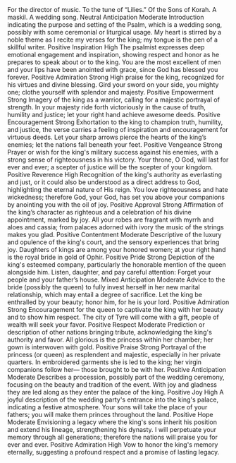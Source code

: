 <sentimentAnalysis>
    <psalm number="45">
        <verse number="0">
            <text>For the director of music. To the tune of “Lilies.” Of the Sons of Korah. A maskil. A wedding song.</text>
            <polarity>Neutral</polarity>
            <emotion>Anticipation</emotion>
            <intensity>Moderate</intensity>
            <context>Introduction indicating the purpose and setting of the Psalm, which is a wedding song, possibly with some ceremonial or liturgical usage.</context>
        </verse>
        <verse number="1">
            <text>My heart is stirred by a noble theme as I recite my verses for the king; my tongue is the pen of a skillful writer.</text>
            <polarity>Positive</polarity>
            <emotion>Inspiration</emotion>
            <intensity>High</intensity>
            <context>The psalmist expresses deep emotional engagement and inspiration, showing respect and honor as he prepares to speak about or to the king.</context>
        </verse>
        <verse number="2">
            <text>You are the most excellent of men and your lips have been anointed with grace, since God has blessed you forever.</text>
            <polarity>Positive</polarity>
            <emotion>Admiration</emotion>
            <intensity>Strong</intensity>
            <context>High praise for the king, recognized for his virtues and divine blessing.</context>
        </verse>
        <verse number="3">
            <text>Gird your sword on your side, you mighty one; clothe yourself with splendor and majesty.</text>
            <polarity>Positive</polarity>
            <emotion>Empowerment</emotion>
            <intensity>Strong</intensity>
            <context>Imagery of the king as a warrior, calling for a majestic portrayal of strength.</context>
        </verse>
        <verse number="4">
            <text>In your majesty ride forth victoriously in the cause of truth, humility and justice; let your right hand achieve awesome deeds.</text>
            <polarity>Positive</polarity>
            <emotion>Encouragement</emotion>
            <intensity>Strong</intensity>
            <context>Exhortation to the king to champion truth, humility, and justice, the verse carries a feeling of inspiration and encouragement for virtuous deeds.</context>
        </verse>
        <verse number="5">
            <text>Let your sharp arrows pierce the hearts of the king’s enemies; let the nations fall beneath your feet.</text>
            <polarity>Positive</polarity>
            <emotion>Vengeance</emotion>
            <intensity>Strong</intensity>
            <context>Prayer or wish for the king's military success against his enemies, with a strong sense of righteousness in his victory.</context>
        </verse>
        <verse number="6">
            <text>Your throne, O God, will last for ever and ever; a scepter of justice will be the scepter of your kingdom.</text>
            <polarity>Positive</polarity>
            <emotion>Reverence</emotion>
            <intensity>High</intensity>
            <context>Recognition of the king's authority as everlasting and just, or it could also be understood as a direct address to God, highlighting the eternal nature of His reign.</context>
        </verse>
        <verse number="7">
            <text>You love righteousness and hate wickedness; therefore God, your God, has set you above your companions by anointing you with the oil of joy.</text>
            <polarity>Positive</polarity>
            <emotion>Approval</emotion>
            <intensity>Strong</intensity>
            <context>Affirmation of the king’s character as righteous and a celebration of his divine appointment, marked by joy.</context>
        </verse>
        <verse number="8">
            <text>All your robes are fragrant with myrrh and aloes and cassia; from palaces adorned with ivory the music of the strings makes you glad.</text>
            <polarity>Positive</polarity>
            <emotion>Contentment</emotion>
            <intensity>Moderate</intensity>
            <context>Descriptive of the luxury and opulence of the king's court, and the sensory experiences that bring joy.</context>
        </verse>
        <verse number="9">
            <text>Daughters of kings are among your honored women; at your right hand is the royal bride in gold of Ophir.</text>
            <polarity>Positive</polarity>
            <emotion>Pride</emotion>
            <intensity>Strong</intensity>
            <context>Depiction of the king's esteemed company, particularly the honorable mention of the queen alongside him.</context>
        </verse>
        <verse number="10">
            <text>Listen, daughter, and pay careful attention: Forget your people and your father’s house.</text>
            <polarity>Mixed</polarity>
            <emotion>Anticipation</emotion>
            <intensity>Moderate</intensity>
            <context>Advice to the bride (possibly the queen) to fully invest herself in her new marital relationship, which may entail a degree of sacrifice.</context>
        </verse>
        <verse number="11">
            <text>Let the king be enthralled by your beauty; honor him, for he is your lord.</text>
            <polarity>Positive</polarity>
            <emotion>Admiration</emotion>
            <intensity>Strong</intensity>
            <context>Encouragement for the queen to captivate the king with her beauty and to show him respect.</context>
        </verse>
        <verse number="12">
            <text>The city of Tyre will come with a gift, people of wealth will seek your favor.</text>
            <polarity>Positive</polarity>
            <emotion>Respect</emotion>
            <intensity>Moderate</intensity>
            <context>Prediction or description of other nations bringing tribute, acknowledging the king's authority and favor.</context>
        </verse>
        <verse number="13">
            <text>All glorious is the princess within her chamber; her gown is interwoven with gold.</text>
            <polarity>Positive</polarity>
            <emotion>Praise</emotion>
            <intensity>Strong</intensity>
            <context>Portrayal of the princess (or queen) as resplendent and majestic, especially in her private quarters.</context>
        </verse>
        <verse number="14">
            <text>In embroidered garments she is led to the king; her virgin companions follow her— those brought to be with her.</text>
            <polarity>Positive</polarity>
            <emotion>Anticipation</emotion>
            <intensity>Moderate</intensity>
            <context>Describes a procession, possibly part of the wedding ceremony, focusing on the beauty and tradition of the event.</context>
        </verse>
        <verse number="15">
            <text>With joy and gladness they are led along as they enter the palace of the king.</text>
            <polarity>Positive</polarity>
            <emotion>Joy</emotion>
            <intensity>High</intensity>
            <context>A joyful description of the wedding party's entrance into the king's palace, indicating a festive atmosphere.</context>
        </verse>
        <verse number="16">
            <text>Your sons will take the place of your fathers; you will make them princes throughout the land.</text>
            <polarity>Positive</polarity>
            <emotion>Hope</emotion>
            <intensity>Moderate</intensity>
            <context>Envisioning a legacy where the king's sons inherit his position and extend his lineage, strengthening his dynasty.</context>
        </verse>
        <verse number="17">
            <text>I will perpetuate your memory through all generations; therefore the nations will praise you for ever and ever.</text>
            <polarity>Positive</polarity>
            <emotion>Admiration</emotion>
            <intensity>High</intensity>
            <context>Vow to honor the king's memory eternally, suggesting a profound respect and a promise of lasting legacy.</context>
        </verse>
    </psalm>
</sentimentAnalysis>